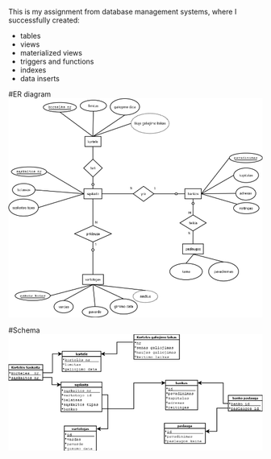 This is my assignment from database management systems, where I successfully created:
- tables
- views
- materialized views
- triggers and functions
- indexes
- data inserts

#ER diagram
![My database ER](https://github.com/Jaunius343/SQL-table-create/blob/main/assets/Database_ER_diagram.png)

#Schema
![My database schema](https://github.com/Jaunius343/SQL-table-create/blob/main/assets/Database_schema.png)
